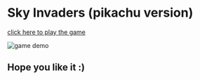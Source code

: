# Sky Invaders (pikachu version) 

[click here to play the game](https://norahmalmutairi.github.io/sky-invaders/)

  ![game demo](assets/GameDemo.gif)

## Hope you like it :) 

